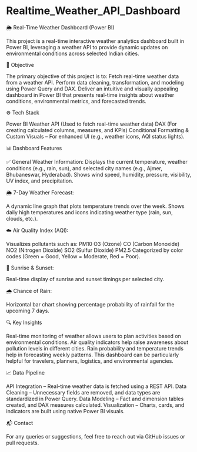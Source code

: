 # Realtime_Weather_API_Dashboard
🌦️ Real-Time Weather Dashboard (Power BI)

This project is a real-time interactive weather analytics dashboard built in Power BI, leveraging a weather API to provide dynamic updates on environmental conditions across selected Indian cities.

📌 Objective

The primary objective of this project is to:
Fetch real-time weather data from a weather API.
Perform data cleaning, transformation, and modeling using Power Query and DAX.
Deliver an intuitive and visually appealing dashboard in Power BI that presents real-time insights about weather conditions, environmental metrics, and forecasted trends.

⚙️ Tech Stack

Power BI
Weather API (Used to fetch real-time weather data)
DAX (For creating calculated columns, measures, and KPIs)
Conditional Formatting & Custom Visuals – For enhanced UI (e.g., weather icons, AQI status lights).

📊 Dashboard Features

✅ General Weather Information:
Displays the current temperature, weather conditions (e.g., rain, sun), and selected city names (e.g., Ajmer, Bhubaneswar, Hyderabad).
Shows wind speed, humidity, pressure, visibility, UV index, and precipitation.

🌦️ 7-Day Weather Forecast:

A dynamic line graph that plots temperature trends over the week.
Shows daily high temperatures and icons indicating weather type (rain, sun, clouds, etc.).

☁️ Air Quality Index (AQI):

Visualizes pollutants such as:
PM10
O3 (Ozone)
CO (Carbon Monoxide)
NO2 (Nitrogen Dioxide)
SO2 (Sulfur Dioxide)
PM2.5
Categorized by color codes (Green = Good, Yellow = Moderate, Red = Poor).

🌄 Sunrise & Sunset:

Real-time display of sunrise and sunset timings per selected city.

🌧️ Chance of Rain:

Horizontal bar chart showing percentage probability of rainfall for the upcoming 7 days.

🔍 Key Insights

Real-time monitoring of weather allows users to plan activities based on environmental conditions.
Air quality indicators help raise awareness about pollution levels in different cities.
Rain probability and temperature trends help in forecasting weekly patterns.
This dashboard can be particularly helpful for travelers, planners, logistics, and environmental agencies.

📈 Data Pipeline

API Integration – Real-time weather data is fetched using a REST API.
Data Cleaning – Unnecessary fields are removed, and data types are standardized in Power Query.
Data Modeling – Fact and dimension tables created, and DAX measures calculated.
Visualization – Charts, cards, and indicators are built using native Power BI visuals.

📬 Contact

For any queries or suggestions, feel free to reach out via GitHub issues or pull requests.



